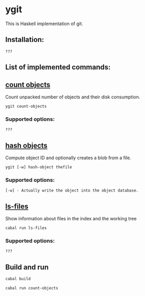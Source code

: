 # ygit

This is Haskell implementation of git. 

## Installation:
    ???

## List of implemented commands:

## [count objects](https://git-scm.com/docs/git-count-objects)

  Count unpacked number of objects and their disk consumption.

    ygit count-objects

### Supported options:  
    ???

## [hash objects](https://git-scm.com/docs/git-hash-object)

  Compute object ID and optionally creates a blob from a file.

    ygit [-w] hash-object thefile

### Supported options:  

    [-w] - Actually write the object into the object database.


## [ls-files](https://git-scm.com/docs/git-ls-files)
  Show information about files in the index and the working tree

    cabal run ls-files


### Supported options:
    ???  


## Build and run

```sh
cabal build
```

```sh
cabal run count-objects
```

